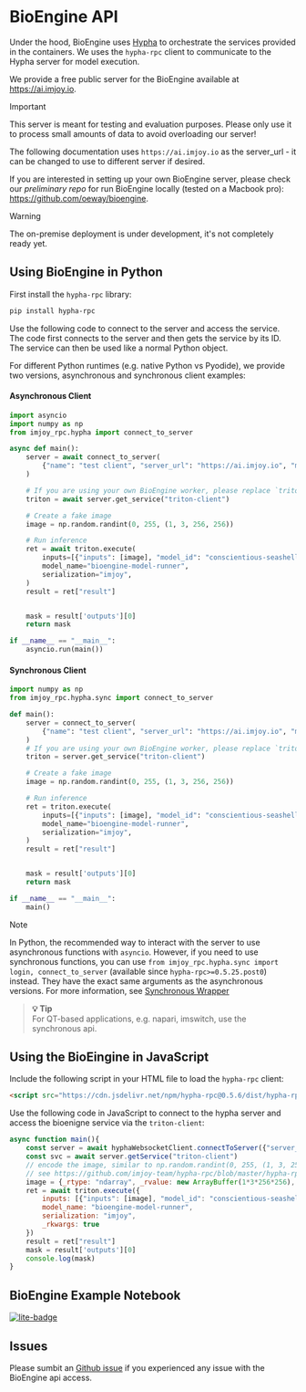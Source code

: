 # BioEngine API

Under the hood, BioEngine uses [Hypha](https://ha.amun.ai/) to orchestrate the services provided in the containers. We uses the `hypha-rpc` client to communicate to the Hypha server for model execution.

We provide a free public server for the BioEngine available at https://ai.imjoy.io.

>[!IMPORTANT]
> This server is meant for testing and evaluation purposes.
> Please only use it to process small amounts of data to avoid overloading our server!

The following documentation uses `https://ai.imjoy.io` as the server_url - it can be changed to use to different server if desired.

If you are interested in setting up your own BioEngine server, please check our _preliminary repo_ for run BioEngine locally (tested on a Macbook pro): https://github.com/oeway/bioengine. 
>[!WARNING]
> The on-premise deployment is under development, it's not completely ready yet.


## Using BioEngine in Python

First install the `hypha-rpc` library:

```bash
pip install hypha-rpc
```

Use the following code to connect to the server and access the service. The code first connects to the server and then gets the service by its ID. The service can then be used like a normal Python object.

For different Python runtimes (e.g. native Python vs Pyodide), we provide two versions, asynchronous and synchronous client examples:

<!-- tabs:start -->
#### **Asynchronous Client**

```python
import asyncio
import numpy as np
from imjoy_rpc.hypha import connect_to_server

async def main():
    server = await connect_to_server(
        {"name": "test client", "server_url": "https://ai.imjoy.io", "method_timeout": 3000}
    )

    # If you are using your own BioEngine worker, please replace `triton-client` to your own BioEngine worker service ID.
    triton = await server.get_service("triton-client")

    # Create a fake image
    image = np.random.randint(0, 255, (1, 3, 256, 256))

    # Run inference
    ret = await triton.execute(
        inputs=[{"inputs": [image], "model_id": "conscientious-seashell"}],
        model_name="bioengine-model-runner",
        serialization="imjoy",
    )
    result = ret["result"]


    mask = result['outputs'][0]
    return mask

if __name__ == "__main__":
    asyncio.run(main())
```

#### **Synchronous Client**

```python
import numpy as np
from imjoy_rpc.hypha.sync import connect_to_server

def main():
    server = connect_to_server(
        {"name": "test client", "server_url": "https://ai.imjoy.io", "method_timeout": 3000}
    )
    # If you are using your own BioEngine worker, please replace `triton-client` to your own BioEngine worker service ID.
    triton = server.get_service("triton-client")

    # Create a fake image
    image = np.random.randint(0, 255, (1, 3, 256, 256))

    # Run inference
    ret = triton.execute(
        inputs=[{"inputs": [image], "model_id": "conscientious-seashell"}],
        model_name="bioengine-model-runner",
        serialization="imjoy",
    )
    result = ret["result"]


    mask = result['outputs'][0]
    return mask

if __name__ == "__main__":
    main()
```

<!-- tabs:end -->

> [!NOTE]
> In Python, the recommended way to interact with the server to use asynchronous functions with `asyncio`. However, if you need to use synchronous functions,
> you can use `from imjoy_rpc.hypha.sync import login, connect_to_server` (available since `hypha-rpc>=0.5.25.post0`) instead.
> They have the exact same arguments as the asynchronous versions. For more information, see [Synchronous Wrapper](https://github.com/imjoy-team/hypha-rpc/blob/master/hypha-rpc-v2.md#synchronous-wrapper)

> <strong>💡 Tip </strong><br>
> For QT-based applications, e.g. napari, imswitch, use the synchronous api.

## Using the BioEingine in JavaScript

Include the following script in your HTML file to load the `hypha-rpc` client:

```html
<script src="https://cdn.jsdelivr.net/npm/hypha-rpc@0.5.6/dist/hypha-rpc-websocket.min.js"></script>
```

Use the following code in JavaScript to connect to the hypha server and access the bioenigne service via the `triton-client`:

```javascript
async function main(){
    const server = await hyphaWebsocketClient.connectToServer({"server_url": "https://ai.imjoy.io"})
    const svc = await server.getService("triton-client")
    // encode the image, similar to np.random.randint(0, 255, (1, 3, 256, 256))
    // see https://github.com/imjoy-team/hypha-rpc/blob/master/hypha-rpc-v2.md#data-type-representation
    image = {_rtype: "ndarray", _rvalue: new ArrayBuffer(1*3*256*256), _rshape: [1, 3, 256, 256], _rdtype: "uint8"}
    ret = await triton.execute({
        inputs: [{"inputs": [image], "model_id": "conscientious-seashell"}],
        model_name: "bioengine-model-runner",
        serialization: "imjoy",
        _rkwargs: true
    })
    result = ret["result"]
    mask = result['outputs'][0]
    console.log(mask)
}
```

## BioEngine Example Notebook

[![lite-badge]](https://jupyter.imjoy.io/lab/index.html?load=https://raw.githubusercontent.com/bioimage-io/BioEngine/main/notebooks/1-bioengine-engine-tutorial.ipynb&open=1)

[lite-badge]: https://jupyterlite.rtfd.io/en/latest/_static/badge.svg

## Issues

Please sumbit an [Github issue](https://github.com/bioimage-io/BioEngine/issues) if you experienced any issue with the BioEngine api access.

